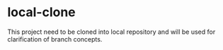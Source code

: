 # local-clone
This project need to be cloned into local repository and will be used for clarification of branch concepts.
